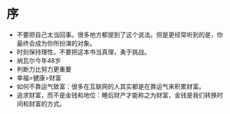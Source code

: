 # 序
- 不要把自己太当回事。很多地方都提到了这个说法。但是更经常听到的是，你最终会成为你所扮演的对象。
- 时刻保持理性，不要把这本书当真理，勇于挑战。
- 纳瓦尔今年48岁
- 判断力比努力更重要
- 幸福>健康>财富
- 如何不靠运气致富：很多在互联网的人其实都是在靠运气来积累财富。
- 追求财富，而不是金钱和地位：睡后财产才能称之为财富，金钱是我们转换时间和财富的方式。